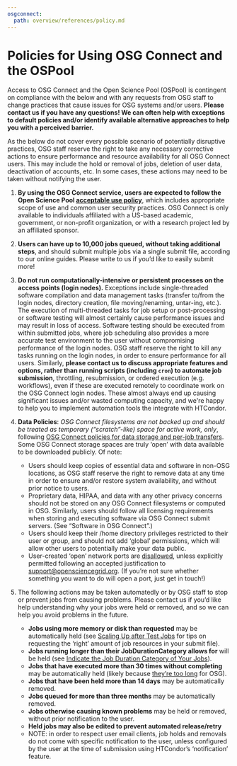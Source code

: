 ```yaml
---
osgconnect:
  path: overview/references/policy.md
---
```


Policies for Using OSG Connect and the OSPool 
====================================

Access to OSG Connect and the Open Science Pool (OSPool) is contingent on compliance with the below and with any requests from OSG staff to change practices that cause issues for OSG systems and/or users. **Please contact us if you have any questions! We can often help with exceptions to default policies and/or identify available alternative approaches to help you with a perceived barrier.**

As the below do not cover every possible scenario of potentially disruptive practices, OSG staff reserve the right to take any necessary corrective actions to ensure performance and resource availability for all OSG Connect users. This may include the hold or removal of jobs, deletion of user data, deactivation of accounts, etc. In some cases, these actions may need to be taken without notifying the user.

1. **By using the OSG Connect service, users are expected to follow the Open Science Pool [acceptable use policy](https://github.com/opensciencegrid/osgconnect-portal-markdowns/blob/master/signup_content/signup_modal.md)**, which includes appropriate scope of use and common user security practices. OSG Connect is only available to individuals affiliated with a US-based academic, government, or non-profit organization, or with a research project led by an affiliated sponsor.

2. **Users can have up to 10,000 jobs queued, without taking additional steps**, and should submit multiple jobs via a single submit file, according to our online guides. Please write to us if you’d like to easily submit more!

3. **Do not run computationally-intensive or persistent processes on the access points (login nodes).** Exceptions include single-threaded software compilation and data management tasks (transfer to/from the login nodes, directory creation, file moving/renaming, untar-ing, etc.). The execution of multi-threaded tasks for job setup or post-processing or software testing will almost certainly cause performance issues and may result in loss of access. Software testing should be executed from within submitted jobs, where job scheduling also provides a more accurate test environment to the user without compromising performance of the login nodes. OSG staff reserve the right to kill any tasks running on the login nodes, in order to ensure performance for all users. Similarly, **please contact us to discuss appropriate features and options, rather than running scripts (including `cron`) to automate job submission**, throttling, resubmission, or ordered execution (e.g. workflows), even if these are executed remotely to coordinate work on the OSG Connect login nodes. These almost always end up causing significant issues and/or wasted computing capacity, and we're happy to help you to implement automation tools the integrate with HTCondor.

4. **Data Policies**: *OSG Connect filesystems are not backed up and should be treated as temporary (“scratch”-like) space for active work, only*, following [OSG Connect policies for data storage and per-job transfers](../../../managing_htc_workloads_on_osg_connect/managing_data_for_jobs/osgconnect-storage/-introduction-to-data-management-on-osg-connect). Some OSG Connect storage spaces are truly ‘open’ with data available to be downloaded publicly. Of note:
	 - Users should keep copies of essential data and software in non-OSG locations, as OSG staff reserve the right to remove data at any time in order to ensure and/or restore system availability, and without prior notice to users.
	 - Proprietary data, HIPAA, and data with any other privacy concerns should not be stored on any OSG Connect filesystems or computed in OSG. Similarly, users should follow all licensing requirements when storing and executing software via OSG Connect submit servers. (See “Software in OSG Connect”.) 
	 - Users should keep their /home directory privileges restricted to their user or group, and should not add ‘global’ permissions, which will allow other users to potentially make your data public.
	 - User-created ‘open’ network ports are [disallowed](https://github.com/opensciencegrid/security/blob/master/docs/policy/OSG_Connect_Login_Server_Open_Port_Policy.md), unless explicitly permitted following an accepted justification to support@opensciencegrid.org. (If you’re not sure whether something you want to do will open a port, just get in touch!)

5. The following actions may be taken automatedly or by OSG staff to stop or prevent jobs from causing problems. Please contact us if you’d like help understanding why your jobs were held or removed, and so we can help you avoid problems in the future.
	 - **Jobs using more memory or disk than requested** may be automatically held (see [Scaling Up after Test Jobs](../../../managing_htc_workloads_on_osg_connect/htc_workload_planning_testing_scaling_up/preparing-to-scale-up/-scaling-up-after-success-with-test-jobs) for tips on requesting the ‘right’ amount of job resources in your submit file).
	 - **Jobs running longer than their JobDurationCategory allows for** will be held (see [Indicate the Job Duration Category of Your Jobs](12000083468)).
	 - **Jobs that have executed more than 30 times without completing** may be automatically held (likely because [they’re too long](../../../overview/welcome_and_account_setup/is-it-for-you/-is-the-open-science-grid-for-you-) for OSG).
	 - **Jobs that have been held more than 14 days** may be automatically removed.
	 - **Jobs queued for more than three months** may be automatically removed.
	 - **Jobs otherwise causing known problems** may be held or removed, without prior notification to the user.
	 - **Held jobs may also be edited to prevent automated release/retry**
	 - NOTE: in order to respect user email clients, job holds and removals do not come with specific notification to the user, unless configured by the user at the time of submission using HTCondor’s ‘notification’ feature.
